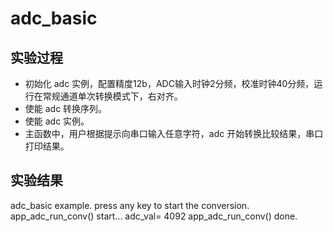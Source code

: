 # adc_basic

## 实验过程

+ 初始化 adc 实例，配置精度12b，ADC输入时钟2分频，校准时钟40分频，运行在常规通道单次转换模式下，右对齐。
+ 使能 adc 转换序列。
+ 使能 adc 实例。
+ 主函数中，用户根据提示向串口输入任意字符，adc 开始转换比较结果，串口打印结果。

## 实验结果

adc_basic example.
press any key to start the conversion.
app_adc_run_conv() start...
adc_val= 4092
app_adc_run_conv() done.
